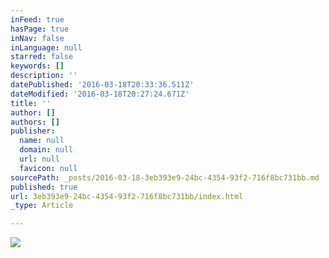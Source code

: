 ```yaml
---
inFeed: true
hasPage: true
inNav: false
inLanguage: null
starred: false
keywords: []
description: ''
datePublished: '2016-03-18T20:33:36.511Z'
dateModified: '2016-03-18T20:27:24.671Z'
title: ''
author: []
authors: []
publisher:
  name: null
  domain: null
  url: null
  favicon: null
sourcePath: _posts/2016-03-18-3eb393e9-24bc-4354-93f2-716f8bc731bb.md
published: true
url: 3eb393e9-24bc-4354-93f2-716f8bc731bb/index.html
_type: Article

---
```

![](https://the-grid-user-content.s3-us-west-2.amazonaws.com/01732d36-a0b0-4c9b-90a9-a3c7e3340d8b.jpg)